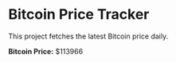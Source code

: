 # Bitcoin Price Tracker

This project fetches the latest Bitcoin price daily.

**Bitcoin Price:** $113966

